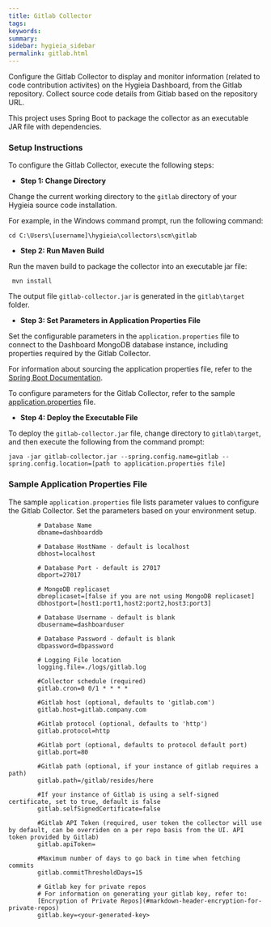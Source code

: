 ```yaml
---
title: Gitlab Collector
tags:
keywords:
summary:
sidebar: hygieia_sidebar
permalink: gitlab.html
---
```

Configure the Gitlab Collector to display and monitor information (related to code contribution activites) on the Hygieia Dashboard, from the Gitlab repository. Collect source code details from Gitlab based on the repository URL.

This project uses Spring Boot to package the collector as an executable JAR file with dependencies.

### Setup Instructions

To configure the Gitlab Collector, execute the following steps:

*   **Step 1: Change Directory**

Change the current working directory to the `gitlab` directory of your Hygieia source code installation.

For example, in the Windows command prompt, run the following command:

```
cd C:\Users\[username]\hygieia\collectors\scm\gitlab
```

*   **Step 2: Run Maven Build**

Run the maven build to package the collector into an executable jar file:

```
 mvn install
```

The output file `gitlab-collector.jar` is generated in the `gitlab\target` folder.

*   **Step 3: Set Parameters in Application Properties File**

Set the configurable parameters in the `application.properties` file to connect to the Dashboard MongoDB database instance, including properties required by the Gitlab Collector.

For information about sourcing the application properties file, refer to the [Spring Boot Documentation](http://docs.spring.io/spring-boot/docs/current-SNAPSHOT/reference/htmlsingle/#boot-features-external-config-application-property-files).

To configure parameters for the Gitlab Collector, refer to the sample [application.properties](#sample-application-properties-file) file.

*   **Step 4: Deploy the Executable File**

To deploy the `gitlab-collector.jar` file, change directory to `gitlab\target`, and then execute the following from the command prompt:

```
java -jar gitlab-collector.jar --spring.config.name=gitlab --spring.config.location=[path to application.properties file]
```

### Sample Application Properties File

The sample `application.properties` file lists parameter values to configure the Gitlab Collector. Set the parameters based on your environment setup.

``` 
		# Database Name
		dbname=dashboarddb

		# Database HostName - default is localhost
		dbhost=localhost

		# Database Port - default is 27017
		dbport=27017

		# MongoDB replicaset
		dbreplicaset=[false if you are not using MongoDB replicaset]
		dbhostport=[host1:port1,host2:port2,host3:port3]

		# Database Username - default is blank
		dbusername=dashboarduser

		# Database Password - default is blank
		dbpassword=dbpassword

		# Logging File location
		logging.file=./logs/gitlab.log

		#Collector schedule (required)
		gitlab.cron=0 0/1 * * * *

		#Gitlab host (optional, defaults to 'gitlab.com')
		gitlab.host=gitlab.company.com

		#Gitlab protocol (optional, defaults to 'http')
		gitlab.protocol=http

		#Gitlab port (optional, defaults to protocol default port)
		gitlab.port=80

		#Gitlab path (optional, if your instance of gitlab requires a path)
		gitlab.path=/gitlab/resides/here

		#If your instance of Gitlab is using a self-signed certificate, set to true, default is false
		gitlab.selfSignedCertificate=false

		#Gitlab API Token (required, user token the collector will use by default, can be overriden on a per repo basis from the UI. API token provided by Gitlab)
		gitlab.apiToken=

		#Maximum number of days to go back in time when fetching commits
		gitlab.commitThresholdDays=15
		
		# Gitlab key for private repos
		# For information on generating your gitlab key, refer to:
		[Encryption of Private Repos](#markdown-header-encryption-for-private-repos)
		gitlab.key=<your-generated-key>
```

